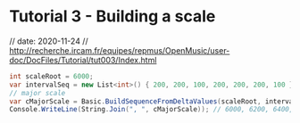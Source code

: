 # Tutorial 3 - Building a scale 
// date: 2020-11-24
// http://recherche.ircam.fr/equipes/repmus/OpenMusic/user-doc/DocFiles/Tutorial/tut003/Index.html

```csharp
int scaleRoot = 6000;
var intervalSeq = new List<int>() { 200, 200, 100, 200, 200, 200, 100 };
// major scale 
var cMajorScale = Basic.BuildSequenceFromDeltaValues(scaleRoot, intervalSeq);
Console.WriteLine(String.Join(", ", cMajorScale)); // 6000, 6200, 6400, 6500, 6700, 6900, 7100, 7200
```


